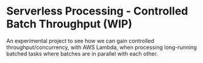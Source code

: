 # Serverless Processing - Controlled Batch Throughput (WIP)

An experimental project to see how we can gain controlled throughput/concurrency, with AWS Lambda, 
when processing long-running batched tasks where batches are in parallel with each other.